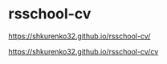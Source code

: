 # rsschool-cv
https://shkurenko32.github.io/rsschool-cv/


https://shkurenko32.github.io/rsschool-cv/cv
